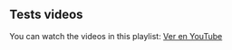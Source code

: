 ## Tests videos

You can watch the videos in this playlist: [Ver en YouTube](https://www.youtube.com/playlist?list=PL-ngtVjrtYf57r18CLnoNE9Bp8oxHgKd1)
